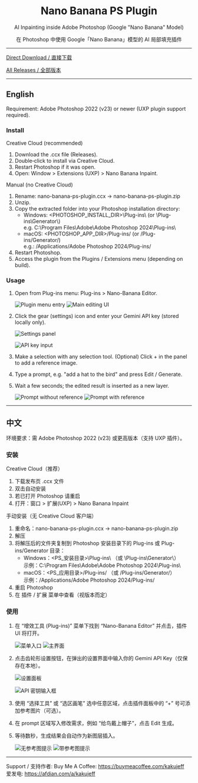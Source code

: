 <div align="center">

# Nano Banana PS Plugin
AI Inpainting inside Adobe Photoshop (Google "Nano Banana" Model)

在 Photoshop 中使用 Google「Nano Banana」模型的 AI 局部填充插件

</div>

---

[Direct Download / 直接下载](https://github.com/jeffgyf/nano-banana-ps-plugin/releases/download/v0.0.1-alpha/nano-banana-editor.ccx)

[All Releases / 全部版本](https://github.com/jeffgyf/nano-banana-ps-plugin/releases)

---

## English

Requirement: Adobe Photoshop 2022 (v23) or newer (UXP plugin support required).

### Install
Creative Cloud (recommended)
1. Download the .ccx file (Releases).
2. Double‑click to install via Creative Cloud.
3. Restart Photoshop if it was open.
4. Open: Window > Extensions (UXP) > Nano Banana Inpaint.

Manual (no Creative Cloud)
1. Rename: nano-banana-ps-plugin.ccx → nano-banana-ps-plugin.zip
2. Unzip.
3. Copy the extracted folder into your Photoshop installation directory:
	- Windows: <PHOTOSHOP_INSTALL_DIR>\\Plug-ins\\  (or \\Plug-ins\\Generator\\)  
	  e.g. C:\\Program Files\\Adobe\\Adobe Photoshop 2024\\Plug-ins\\
	- macOS: <PHOTOSHOP_APP_DIR>/Plug-ins/  (or /Plug-ins/Generator/)  
	  e.g.: /Applications/Adobe Photoshop 2024/Plug-ins/
4. Restart Photoshop.
5. Access the plugin from the Plugins / Extensions menu (depending on build).

### Usage
1. Open from Plug-ins menu: Plug-ins > Nano-Banana Editor.
   
	![Plugin menu entry](./plugin-menu.jpg)
	![Main editing UI](./plugin-UI.jpg)
2. Click the gear (settings) icon and enter your Gemini API key (stored locally only).
   
	![Settings panel](./plugin-setting.jpg)
   
	![API key input](./plugin-setting-api-secret.jpg)
3. Make a selection with any selection tool. (Optional) Click + in the panel to add a reference image.
4. Type a prompt, e.g. "add a hat to the bird" and press Edit / Generate.
5. Wait a few seconds; the edited result is inserted as a new layer.
   
	![Prompt without reference](./plugin-prompt-no-reference.jpg)
	![Prompt with reference](./plugin-prompt-with-reference.jpg)

---

## 中文

环境要求：需 Adobe Photoshop 2022 (v23) 或更高版本（支持 UXP 插件）。

### 安装
Creative Cloud（推荐）
1. 下载发布页 .ccx 文件
2. 双击自动安装
3. 若已打开 Photoshop 请重启
4. 打开：窗口 > 扩展(UXP) > Nano Banana Inpaint

手动安装（无 Creative Cloud 客户端）
1. 重命名：nano-banana-ps-plugin.ccx → nano-banana-ps-plugin.zip
2. 解压
3. 将解压后的文件夹复制到 Photoshop 安装目录下的 Plug-ins 或 Plug-ins/Generator 目录：
	- Windows：<PS_安装目录>\\Plug-ins\\ （或 \\Plug-ins\\Generator\\）  
	  示例：C:\\Program Files\\Adobe\\Adobe Photoshop 2024\\Plug-ins\\
	- macOS：<PS_应用目录>/Plug-ins/ （或 /Plug-ins/Generator/）  
	  示例：/Applications/Adobe Photoshop 2024/Plug-ins/
4. 重启 Photoshop
5. 在 插件 / 扩展 菜单中查看（视版本而定）

### 使用
1. 在 “增效工具 (Plug-ins)” 菜单下找到 “Nano-Banana Editor” 并点击，插件 UI 将打开。
   
	![菜单入口](./plugin-menu.jpg)
	![主界面](./plugin-UI.jpg)
2. 点击齿轮形设置按钮，在弹出的设置界面中输入你的 Gemini API Key（仅保存在本地）。
   
	![设置面板](./plugin-setting.jpg)
   
	![API 密钥输入框](./plugin-setting-api-secret.jpg)
3. 使用 “选择工具” 或 “选区画笔” 选中任意区域，点击插件面板中的 “+” 号可添加参考图片（可选）。
4. 在 prompt 区域写入修改需求，例如 “给鸟戴上帽子”，点击 Edit 生成。
5. 等待数秒，生成结果会自动作为新图层插入。
   
	![无参考图提示](./plugin-prompt-no-reference.jpg)
	![带参考图提示](./plugin-prompt-with-reference.jpg)


---

Support / 支持作者:
Buy Me A Coffee: https://buymeacoffee.com/kakujeff  
爱发电: https://afdian.com/a/kakujeff


